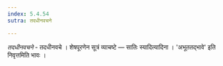 ```yaml
---
index: 5.4.54
sutra: तदधीनवचने

---
```

_तदधीनवचने_ - तदधीनवचे । शेषपूरणेन सूत्रं व्याचष्टे — सातिः स्यादित्यादिना । 'अभूततद्भावे' इति निवृत्तमिति भावः । 